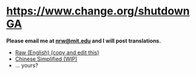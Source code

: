 # https://www.change.org/shutdownGA

**Please email me at nrw@mit.edu and I will post translations.**

* [Raw (English) (copy and edit this)](./raw.txt)
* [Chinese Simplified (WIP)](./zh.md)
* ... yours?

